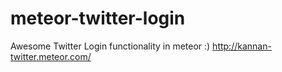 meteor-twitter-login
====================

Awesome Twitter Login functionality in meteor :) http://kannan-twitter.meteor.com/
